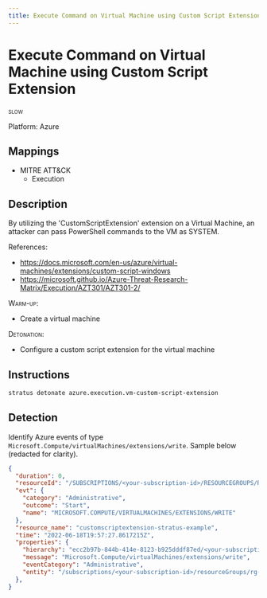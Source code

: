 ```yaml
---
title: Execute Command on Virtual Machine using Custom Script Extension
---
```


# Execute Command on Virtual Machine using Custom Script Extension

 <span class="smallcaps w3-badge w3-orange w3-round w3-text-sand" title="This attack technique might be slow to warm up or detonate">slow</span> 


Platform: Azure

## Mappings

- MITRE ATT&CK
    - Execution



## Description


By utilizing the 'CustomScriptExtension' extension on a Virtual Machine, an attacker can pass PowerShell commands to the VM as SYSTEM.

References:

- https://docs.microsoft.com/en-us/azure/virtual-machines/extensions/custom-script-windows
- https://microsoft.github.io/Azure-Threat-Research-Matrix/Execution/AZT301/AZT301-2/

<span style="font-variant: small-caps;">Warm-up</span>: 

- Create a virtual machine

<span style="font-variant: small-caps;">Detonation</span>: 

- Configure a custom script extension for the virtual machine


## Instructions

```bash title="Detonate with Stratus Red Team"
stratus detonate azure.execution.vm-custom-script-extension
```
## Detection


Identify Azure events of type <code>Microsoft.Compute/virtualMachines/extensions/write</code>. Sample below (redacted for clarity).

```json hl_lines="7"
{
  "duration": 0,
  "resourceId": "/SUBSCRIPTIONS/<your-subscription-id>/RESOURCEGROUPS/RG-HAT6H48Q/PROVIDERS/MICROSOFT.COMPUTE/VIRTUALMACHINES/VM-HAT6H48Q/EXTENSIONS/CUSTOMSCRIPTEXTENSION-STRATUS-EXAMPLE",
  "evt": {
    "category": "Administrative",
    "outcome": "Start",
    "name": "MICROSOFT.COMPUTE/VIRTUALMACHINES/EXTENSIONS/WRITE"
  },
  "resource_name": "customscriptextension-stratus-example",
  "time": "2022-06-18T19:57:27.8617215Z",
  "properties": {
    "hierarchy": "ecc2b97b-844b-414e-8123-b925dddf87ed/<your-subscription-id>",
    "message": "Microsoft.Compute/virtualMachines/extensions/write",
    "eventCategory": "Administrative",
    "entity": "/subscriptions/<your-subscription-id>/resourceGroups/rg-hat6h48q/providers/Microsoft.Compute/virtualMachines/vm-hat6h48q/extensions/CustomScriptExtension-Stratus-Example"
  },
}
```



